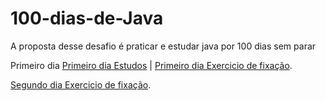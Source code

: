 # 100-dias-de-Java
A proposta desse desafio é praticar e estudar java por 100 dias sem parar
<p>Primeiro dia 
<a href="https://github.com/KarinaHayashi/100-dias-de-Java/blob/main/SaidaDeDados.java">Primeiro dia Estudos</a> |
<a href="https://github.com/KarinaHayashi/100-dias-de-Java/blob/main/SdeDadosEx.java">Primeiro dia Exercicio de fixação</a>.</p>
<p>
<a href="https://github.com/KarinaHayashi/100-dias-de-Java/blob/main/ProcesamentoDeDados.java">Segundo dia Exercicio de fixação</a>.
</p>

